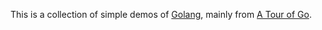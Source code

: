 This is a collection of simple demos of [Golang](https://golang.org/), mainly from [A Tour of Go](https://tour.golang.org/welcome/1).


